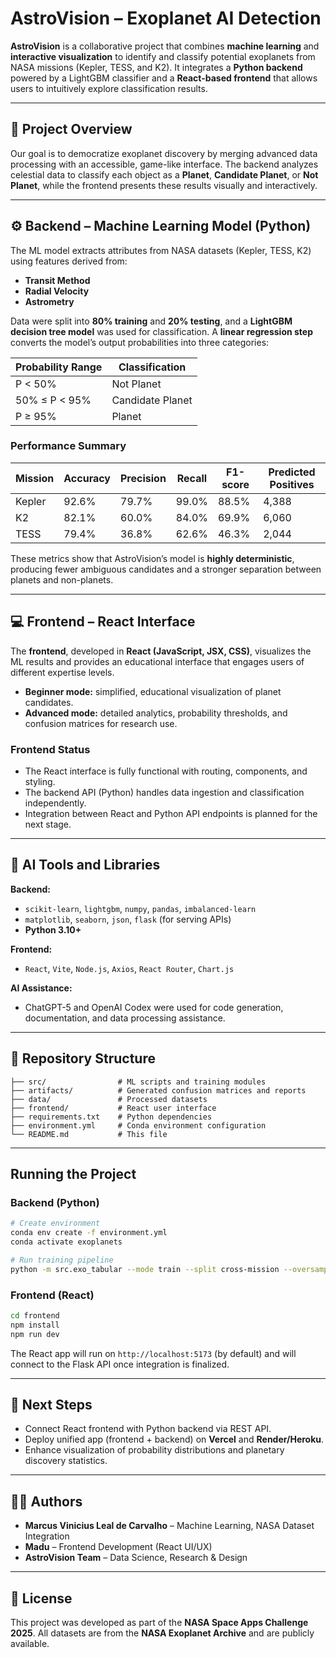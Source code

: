 # AstroVision – Exoplanet AI Detection

**AstroVision** is a collaborative project that combines **machine learning** and **interactive visualization** to identify and classify potential exoplanets from NASA missions (Kepler, TESS, and K2).
It integrates a **Python backend** powered by a LightGBM classifier and a **React-based frontend** that allows users to intuitively explore classification results.

---

## 🌌 Project Overview

Our goal is to democratize exoplanet discovery by merging advanced data processing with an accessible, game-like interface.
The backend analyzes celestial data to classify each object as a **Planet**, **Candidate Planet**, or **Not Planet**, while the frontend presents these results visually and interactively.

---

## ⚙️ Backend – Machine Learning Model (Python)

The ML model extracts attributes from NASA datasets (Kepler, TESS, K2) using features derived from:

* **Transit Method**
* **Radial Velocity**
* **Astrometry**

Data were split into **80% training** and **20% testing**, and a **LightGBM decision tree model** was used for classification.
A **linear regression step** converts the model’s output probabilities into three categories:

| Probability Range | Classification   |
| ----------------- | ---------------- |
| P < 50%           | Not Planet       |
| 50% ≤ P < 95%     | Candidate Planet |
| P ≥ 95%           | Planet           |

### **Performance Summary**

| Mission | Accuracy | Precision | Recall | F1-score | Predicted Positives |
| ------- | -------- | --------- | ------ | -------- | ------------------- |
| Kepler  | 92.6%    | 79.7%     | 99.0%  | 88.5%    | 4,388               |
| K2      | 82.1%    | 60.0%     | 84.0%  | 69.9%    | 6,060               |
| TESS    | 79.4%    | 36.8%     | 62.6%  | 46.3%    | 2,044               |

These metrics show that AstroVision’s model is **highly deterministic**, producing fewer ambiguous candidates and a stronger separation between planets and non-planets.

---

## 💻 Frontend – React Interface

The **frontend**, developed in **React (JavaScript, JSX, CSS)**, visualizes the ML results and provides an educational interface that engages users of different expertise levels.

* **Beginner mode:** simplified, educational visualization of planet candidates.
* **Advanced mode:** detailed analytics, probability thresholds, and confusion matrices for research use.

### **Frontend Status**

* The React interface is fully functional with routing, components, and styling.
* The backend API (Python) handles data ingestion and classification independently.
* Integration between React and Python API endpoints is planned for the next stage.

---

## 🧠 AI Tools and Libraries

**Backend:**

* `scikit-learn`, `lightgbm`, `numpy`, `pandas`, `imbalanced-learn`
* `matplotlib`, `seaborn`, `json`, `flask` (for serving APIs)
* **Python 3.10+**

**Frontend:**

* `React`, `Vite`, `Node.js`, `Axios`, `React Router`, `Chart.js`

**AI Assistance:**

* ChatGPT-5 and OpenAI Codex were used for code generation, documentation, and data processing assistance.

---

## 🧹 Repository Structure

```
├── src/                # ML scripts and training modules
├── artifacts/          # Generated confusion matrices and reports
├── data/               # Processed datasets
├── frontend/           # React user interface
├── requirements.txt    # Python dependencies
├── environment.yml     # Conda environment configuration
└── README.md           # This file
```

---

##  Running the Project

### Backend (Python)

```bash
# Create environment
conda env create -f environment.yml
conda activate exoplanets

# Run training pipeline
python -m src.exo_tabular --mode train --split cross-mission --oversample
```

### Frontend (React)

```bash
cd frontend
npm install
npm run dev
```

The React app will run on `http://localhost:5173` (by default) and will connect to the Flask API once integration is finalized.

---

## 🚀 Next Steps

* Connect React frontend with Python backend via REST API.
* Deploy unified app (frontend + backend) on **Vercel** and **Render/Heroku**.
* Enhance visualization of probability distributions and planetary discovery statistics.

---

## 👩‍🚀 Authors

* **Marcus Vinicius Leal de Carvalho** – Machine Learning, NASA Dataset Integration
* **Madu** – Frontend Development (React UI/UX)
* **AstroVision Team** – Data Science, Research & Design

---

## 🌠 License

This project was developed as part of the **NASA Space Apps Challenge 2025**.
All datasets are from the **NASA Exoplanet Archive** and are publicly available.
